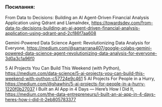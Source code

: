 

### Посилання:
From Data to Decisions: Building an AI Agent-Driven Financial Analysis Application using Qdrant and LlamaIndex, https://towardsdev.com/from-data-to-decisions-building-an-ai-agent-driven-financial-analysis-application-using-qdrant-and-2cf86f7aa608

Gemini-Powered Data Science Agent: Revolutionizing Data Analysis for Everyone, https://medium.com/@samarrana407/google-colabs-gemini-powered-data-science-agent-revolutionizing-data-analysis-for-everyone-3d0a3c1a96f0


5 AI Projects You Can Build This Weekend (with Python), https://medium.com/data-science/5-ai-projects-you-can-build-this-weekend-with-python-c57724e9c461
5 AI Projects For People in a Hurry, https://medium.com/@shawhin/5-ai-projects-for-people-in-a-hurry-1220f0b27037
I Built an AI App in 4 Days — Here’s How I Did It, https://medium.com/the-data-entrepreneurs/i-built-an-ai-app-in-4-days-heres-how-i-did-it-2eb805783377


